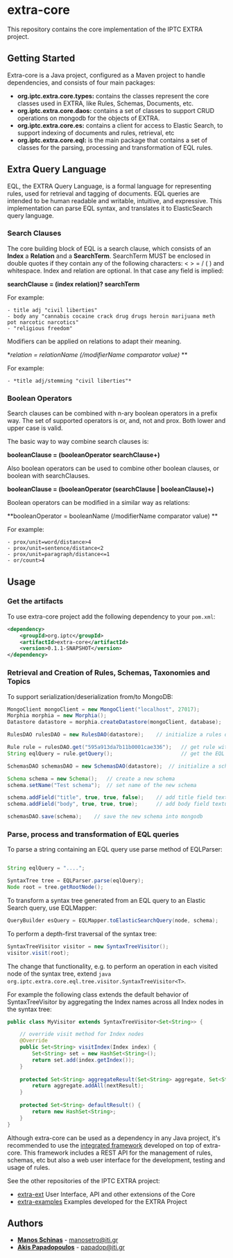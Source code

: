 # extra-core

This repository contains the core implementation of the IPTC EXTRA project.

## Getting Started

Extra-core is a Java project, configured as a Maven project to handle dependencies, and consists of four main packages:

* **org.iptc.extra.core.types:** contains the classes represent the core classes used in EXTRA, like Rules, Schemas, Documents, etc.
* **org.iptc.extra.core.daos:** contains a set of classes to support CRUD operations on mongodb for the objects of EXTRA.
* **org.iptc.extra.core.es:** contains a client for access to Elastic Search, to support indexing of documents and rules, retrieval, etc
* **org.iptc.extra.core.eql:** is the main package that contains a set of classes for the parsing, processing and transformation of EQL rules.

## Extra Query Language
EQL, the EXTRA Query Language, is a formal language for representing rules, used for retrieval and tagging of documents. EQL queries are intended to be human readable and writable, intuitive, and expressive. This implementation can parse EQL syntax, and translates it to ElasticSearch query language.

### Search Clauses

The core building block of EQL is a search clause, which consists of an **Index** a **Relation** and a **SearchTerm**. SearchTerm MUST be enclosed in double quotes if they contain any of the following characters: < > = / ( ) and whitespace. Index and relation are optional. In that case any field is implied:

**searchClause = (index relation)? searchTerm**

For example:
	
	- title adj "civil liberties"
	- body any "cannabis cocaine crack drug drugs heroin marijuana meth pot narcotic narcotics"
	- "religious freedom"

Modifiers can be applied on relations to adapt their meaning.

**relation = relationName (/modifierName comparator value)* **

For example:
	
	- *title adj/stemming "civil liberties"*

### Boolean Operators
Search clauses can be combined with n-ary boolean operators in a prefix way. The set of supported operators is or, and, not and prox. Both lower and upper case is valid.

The basic way to way combine search clauses is:

**booleanClause = (booleanOperator searchClause+)**

Also boolean operators can be used to combine other boolean clauses, or boolean with searchClauses. 

**booleanClause = (booleanOperator (searchClause | booleanClause)+)**

Boolean operators can be modified in a similar way as relations:  

**booleanOperator = booleanName (/modifierName comparator value) **

For example:

	- prox/unit=word/distance>4
	- prox/unit=sentence/distance<2
	- prox/unit=paragraph/distance<=1
	- or/count>4

## Usage

### Get the artifacts

To use extra-core project add the following dependency to your `pom.xml`:

```xml
<dependency>
	<groupId>org.iptc</groupId>
  	<artifactId>extra-core</artifactId>
	<version>0.1.1-SNAPSHOT</version>
</dependency>
```

### Retrieval and Creation of Rules, Schemas, Taxonomies and Topics

To support serialization/deserialization from/to MongoDB:
 
```java
MongoClient mongoClient = new MongoClient("localhost", 27017);
Morphia morphia = new Morphia();
Datastore datastore = morphia.createDatastore(mongoClient, database);

RulesDAO rulesDAO = new RulesDAO(datastore);	// initialize a rules dao

Rule rule = rulesDAO.get("595a913da7b11b0001cae336");	// get rule with id 595a913da7b11b0001cae336
String eqlQuery = rule.getQuery();						// get the EQL query of the rule

SchemasDAO schemasDAO = new SchemasDAO(datastore);	// initialize a schemas dao

Schema schema = new Schema();	// create a new schema
schema.setName("Test schema");	// set name of the new schema

schema.addField("title", true, true, false);	// add title field textual=true, hasSentences=true, hasParagraphs=false
schema.addField("body", true, true, true);		// add body field textual=true, hasSentences=true, hasParagraphs=true

schemasDAO.save(schema);	// save the new schema into mongodb

```

### Parse, process and transformation of EQL queries

To parse a string containing an EQL query use parse method of EQLParser:

```java

String eqlQuery = "....";

SyntaxTree tree = EQLParser.parse(eqlQuery);
Node root = tree.getRootNode();

```

To transform a syntax tree generated from an EQL query to an Elastic Search query, use EQLMapper:

```java
QueryBuilder esQuery = EQLMapper.toElasticSearchQuery(node, schema);
```

To perform a depth-first traversal of the syntax tree:
```java
SyntaxTreeVisitor visitor = new SyntaxTreeVisitor();		
visitor.visit(root);
```

The change that functionality, e.g. to perform an operation in each visited node of the syntax tree, extend `java org.iptc.extra.core.eql.tree.visitor.SyntaxTreeVisitor<T>`.

For example the following class extends the default behavior of SyntaxTreeVisitor by aggregating the Index names across all Index nodes in the syntax tree:

```java
public class MyVisitor extends SyntaxTreeVisitor<Set<String>> {

	// override visit method for Index nodes
	@Override
	public Set<String> visitIndex(Index index) {
		Set<String> set = new HashSet<String>();
		return set.add(index.getIndex());
	}
	
	protected Set<String> aggregateResult(Set<String> aggregate, Set<String> nextResult) {
		return aggregate.addAll(nextResult);
	}
	
	protected Set<String> defaultResult() {
		return new HashSet<String>;
	}
}
```

Although extra-core can be used as a dependency in any Java project, it's recommended to use the [integrated framework](https://github.com/iptc/extra-ext) developed on top of extra-core. This framework includes a REST API for the management of rules, schemas, etc but also a web user interface for the development, testing and usage of rules. 

See the other repositories of the IPTC EXTRA project:
* [extra-ext](https://github.com/iptc/extra-ext) User Interface, API and other extensions of the Core
* [extra-examples](https://github.com/iptc/extra-examples) Examples developed for the EXTRA Project


## Authors
* **[Manos Schinas](https://github.com/manosetro)** - manosetro@iti.gr
* **[Akis Papadopoulos](https://github.com/kleinmind)** - papadop@iti.gr

